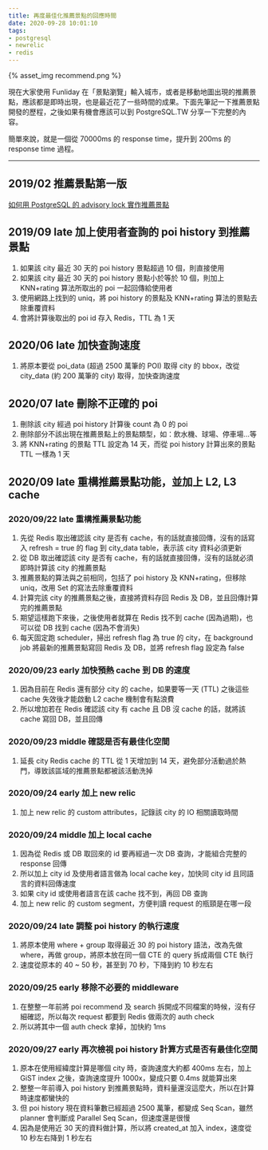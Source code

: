 ```yaml
---
title: 再度最佳化推薦景點的回應時間
date: 2020-09-28 10:01:10
tags:
- postgresql
- newrelic
- redis
---
```


{% asset_img recommend.png %}

現在大家使用 Funliday 在「景點瀏覽」輸入城市，或者是移動地圖出現的推薦景點，應該都是即時出現，也是最近花了一些時間的成果。下面先筆記一下推薦景點開發的歷程，之後如果有機會應該可以到 PostgreSQL.TW 分享一下完整的內容。

簡單來說，就是一個從 70000ms 的 response time，提升到 200ms 的 response time 過程。

---

## 2019/02 推薦景點第一版

[如何用 PostgreSQL 的 advisory lock 實作推薦景點](https://techblog.funliday.com/2019/02/20/%E5%A6%82%E4%BD%95%E7%94%A8-PostgreSQL-%E7%9A%84-advisory-lock-%E5%AF%A6%E4%BD%9C%E6%8E%A8%E8%96%A6%E6%99%AF%E9%BB%9E/)

## 2019/09 late 加上使用者查詢的 poi history 到推薦景點

1. 如果該 city 最近 30 天的 poi history 景點超過 10 個，則直接使用
2. 如果該 city 最近 30 天的 poi history 景點小於等於 10 個，則加上 KNN+rating 算法所取出的 poi 一起回傳給使用者
3. 使用網路上找到的 uniq，將 poi history 的景點及 KNN+rating 算法的景點去除重覆資料
4. 會將計算後取出的 poi id 存入 Redis，TTL 為 1 天

## 2020/06 late 加快查詢速度

1. 將原本要從 poi_data (超過 2500 萬筆的 POI) 取得 city 的 bbox，改從 city_data (約 200 萬筆的 city) 取得，加快查詢速度

## 2020/07 late 刪除不正確的 poi

1. 刪除該 city 經過 poi history 計算後 count 為 0 的 poi
2. 刪除部分不該出現在推薦景點上的景點類型，如：飲水機、球場、停車場...等
3. 將 KNN+rating 的景點 TTL 設定為 14 天，而從 poi history 計算出來的景點 TTL 一樣為 1 天

## 2020/09 late 重構推薦景點功能，並加上 L2, L3 cache

### 2020/09/22 late 重構推薦景點功能

1. 先從 Redis 取出確認該 city 是否有 cache，有的話就直接回傳，沒有的話寫入 refresh = true 的 flag 到 city_data table，表示該 city 資料必須更新
2. 從 DB 取出確認該 city 是否有 cache，有的話就直接回傳，沒有的話就必須即時計算該 city 的推薦景點
3. 推薦景點的算法與之前相同，包括了 poi history 及 KNN+rating，但移除 uniq，改用 Set 的寫法去除重覆資料
4. 計算完該 city 的推薦景點之後，直接將資料存回 Redis 及 DB，並且回傳計算完的推薦景點
5. 期望這樣跑下來後，之後使用者就算在 Redis 找不到 cache (因為過期)，也可以從 DB 找到 cache (因為不會消失)
6. 每天固定跑 scheduler，掃出 refresh flag 為 true 的 city，在 background job 將最新的推薦景點寫回 Redis 及 DB，並將 refresh flag 設定為 false

### 2020/09/23 early 加快預熱 cache 到 DB 的速度

1. 因為目前在 Redis 還有部分 city 的 cache，如果要等一天 (TTL) 之後這些 cache 失效後才能啟動 L2 cache 機制會有點浪費
2. 所以增加若在 Redis 確認該 city 有 cache 且 DB 沒 cache 的話，就將該 cache 寫回 DB，並且回傳

### 2020/09/23 middle 確認是否有最佳化空間

1. 延長 city Redis cache 的 TTL 從 1 天增加到 14 天，避免部分活動過於熱門，導致該區域的推薦景點都被該活動洗掉

### 2020/09/24 early 加上 new relic

1. 加上 new relic 的 custom attributes，記錄該 city 的 IO 相關讀取時間

### 2020/09/24 middle 加上 local cache

1. 因為從 Redis 或 DB 取回來的 id 要再經過一次 DB 查詢，才能組合完整的 response 回傳
2. 所以加上 city id 及使用者語言做為 local cache key，加快同 city id 且同語言的資料回傳速度
3. 如果 city id 或使用者語言在該 cache 找不到，再回 DB 查詢
4. 加上 new relic 的 custom segment，方便判讀 request 的瓶頸是在哪一段

### 2020/09/24 late 調整 poi history 的執行速度

1. 將原本使用 where + group 取得最近 30 的 poi history 語法，改為先做 where，再做 group，將原本放在同一個 CTE 的 query 拆成兩個 CTE 執行
2. 速度從原本的 40 ~ 50 秒，甚至到 70 秒，下降到約 10 秒左右

### 2020/09/25 early 移除不必要的 middleware

1. 在整整一年前將 poi recommend 及 search 拆開成不同檔案的時候，沒有仔細確認，所以每次 request 都要到 Redis 做兩次的 auth check
2. 所以將其中一個 auth check 拿掉，加快約 1ms

### 2020/09/27 early 再次檢視 poi history 計算方式是否有最佳化空間

1. 原本在使用經緯度計算是哪個 city 時，查詢速度大約都 400ms 左右，加上 GiST index 之後，查詢速度提升 1000x，變成只要 0.4ms 就能算出來
2. 整整一年前導入 poi history 到推薦景點時，資料量還沒這麼大，所以在計算時速度都蠻快的
3. 但 poi history 現在資料筆數已經超過 2500 萬筆，都變成 Seq Scan，雖然 planner 會判斷成 Parallel Seq Scan，但速度還是很慢
4. 因為是使用近 30 天的資料做計算，所以將 created_at 加入 index，速度從 10 秒左右降到 1 秒左右